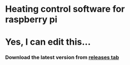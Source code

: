 
#  Heating control software for raspberry pi 
# Yes, I can edit this...
### Download the latest version from [releases tab](https://github.com/andrew-karppinen/heating-control/releases/latest)
